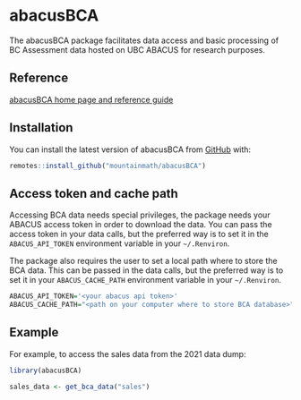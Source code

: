 
<!-- README.md is generated from README.Rmd. Please edit that file -->

# abacusBCA

<!-- badges: start -->
<!-- badges: end -->

The abacusBCA package facilitates data access and basic processing of BC
Assessment data hosted on UBC ABACUS for research purposes.

## Reference

[abacusBCA home page and reference
guide](https://mountainmath.github.io/abacusBCA/index.html)

## Installation

You can install the latest version of abacusBCA from
[GitHub](https://CRAN.R-project.org) with:

``` r
remotes::install_github("mountainmath/abacusBCA")
```

## Access token and cache path

Accessing BCA data needs special privileges, the package needs your
ABACUS access token in order to download the data. You can pass the
access token in your data calls, but the preferred way is to set it in
the `ABACUS_API_TOKEN` environment variable in your `~/.Renviron`.

The package also requires the user to set a local path where to store
the BCA data. This can be passed in the data calls, but the preferred
way is to set it in your `ABACUS_CACHE_PATH` environment variable in
your `~/.Renviron`.

``` r
ABACUS_API_TOKEN='<your abacus api token>'
ABACUS_CACHE_PATH="<path on your computer where to store BCA database>"
```

## Example

For example, to access the sales data from the 2021 data dump:

``` r
library(abacusBCA)

sales_data <- get_bca_data("sales")
```
